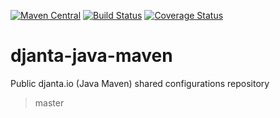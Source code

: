 [![Maven Central](https://img.shields.io/maven-central/v/io.djanta/djanta-java-maven.svg?maxAge=2592000)](http://search.maven.org/#artifactdetails%7Cio.djanta%7Cdjanta-java-maven)
[![Build Status](https://travis-ci.org/DJANTA/djanta-java-maven.svg?branch=master)](https://travis-ci.org/DJANTA/djanta-java-maven)
[![Coverage Status](https://coveralls.io/repos/github/djanta/djanta-java-maven/badge.svg?branch=master)](https://coveralls.io/github/djanta/djanta-java-maven?branch=master)


# djanta-java-maven
Public djanta.io (Java Maven) shared configurations repository

> master